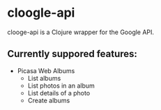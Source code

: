 # cloogle-api #
clooge-api is a Clojure wrapper for the Google API.

## Currently suppored features: ##
* Picasa Web Albums
    * List albums
    * List photos in an album
    * List details of a photo
    * Create albums
